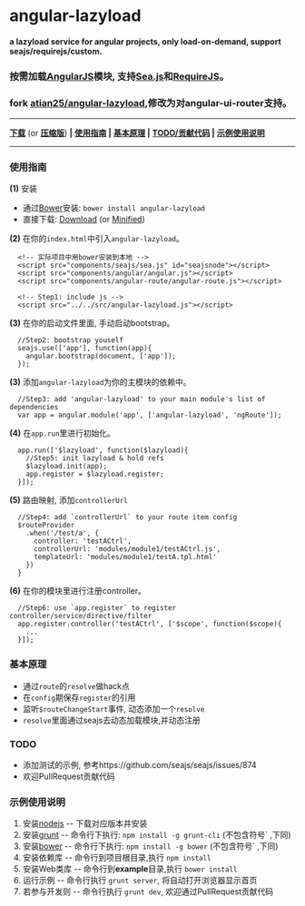 # angular-lazyload

#### a lazyload service for angular projects, only load-on-demand, support seajs/requirejs/custom.
### 按需加载[AngularJS](http://angularjs.org)模块, 支持[Sea.js](http://seajs.org/)和[RequireJS](http://requirejs.org/‎)。
### fork [atian25/angular-lazyload](https://github.com/atian25/angular-lazyload),修改为对angular-ui-router支持。
---
**[下载](dist/angular-lazyload.js)** (or **[压缩版](dist/angular-lazyload.min.js)**) **|**
**[使用指南](#使用指南) |**
**[基本原理](#基本原理) |**
**[TODO/贡献代码](#TODO) |**
**[示例使用说明](#示例使用说明)**

---


### 使用指南

**(1)** 安装
- 通过[Bower](http://bower.io/)安装: `bower install angular-lazyload`
- 直接下载: [Download](dist/angular-lazyload.js) (or [Minified](dist/angular-lazyload.min.js))

**(2)** 在你的`index.html`中引入`angular-lazyload`。
```
  <!-- 实际项目中用bower安装到本地 -->
  <script src="components/seajs/sea.js" id="seajsnode"></script>
  <script src="components/angular/angular.js"></script>
  <script src="components/angular-route/angular-route.js"></script>
  
  <!-- Step1: include js -->
  <script src="../../src/angular-lazyload.js"></script>
```

**(3)** 在你的启动文件里面, 手动启动bootstrap。
```
  //Step2: bootstrap youself
  seajs.use(['app'], function(app){
    angular.bootstrap(document, ['app']);
  });
```

**(3)** 添加`angular-lazyload`为你的主模块的依赖中。
```
  //Step3: add 'angular-lazyload' to your main module's list of dependencies
  var app = angular.module('app', ['angular-lazyload', 'ngRoute']);
```

**(4)** 在`app.run`里进行初始化。
```
  app.run(['$lazyload', function($lazyload){
    //Step5: init lazyload & hold refs
    $lazyload.init(app);
    app.register = $lazyload.register;
  }]);
```

**(5)** 路由映射, 添加`controllerUrl`
```
  //Step4: add `controllerUrl` to your route item config
  $routeProvider
    .when('/test/a', {
      controller: 'testACtrl',
      controllerUrl: 'modules/module1/testACtrl.js',
      templateUrl: 'modules/module1/testA.tpl.html'
    })
  }
```

**(6)** 在你的模块里进行注册controller。
```
  //Step6: use `app.register` to register controller/service/directive/filter
  app.register.controller('testACtrl', ['$scope', function($scope){
    ...
  }]);
```


### 基本原理

 - 通过`route`的`resolve`做hack点
 - 在`config`期保存`register`的引用
 - 监听`$routeChangeStart`事件, 动态添加一个`resolve`
 - `resolve`里面通过seajs去动态加载模块,并动态注册

### TODO
- 添加测试的示例, 参考https://github.com/seajs/seajs/issues/874
- 欢迎PullRequest贡献代码

### 示例使用说明

1. 安装[nodejs](http://nodejs.org) -- 下载对应版本并安装
2. 安装[grunt](http://gruntjs.com) -- 命令行下执行: `npm install -g grunt-cli`  (不包含符号` ,下同)
3. 安装[bower](https://github.com/bower/bower) -- 命令行下执行: `npm install -g bower`  (不包含符号` ,下同)
4. 安装依赖库 -- 命令行到项目根目录,执行 `npm install` 
5. 安装Web类库 --  命令行到**example**目录,执行 `bower install`
6. 运行示例 -- 命令行执行 `grunt server`, 将自动打开浏览器显示首页
7. 若参与开发则 -- 命令行执行 `grunt dev`, 欢迎通过PullRequest贡献代码 


